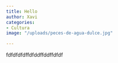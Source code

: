 ```yaml
---
title: Hello
author: Xavi
categories:
- Cultura
image: "/uploads/peces-de-agua-dulce.jpg"

---
```

fdfdfdfdffdfddffddffdfdf